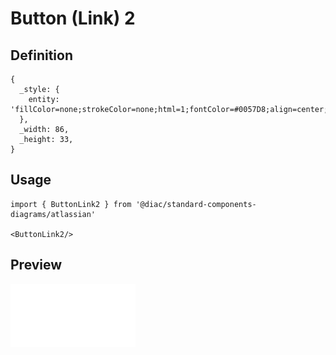 # Button (Link) 2

## Definition

```
{
  _style: { 
    entity: 'fillColor=none;strokeColor=none;html=1;fontColor=#0057D8;align=center;verticalAlign=middle;fontStyle=0;fontSize=12',
  },
  _width: 86,
  _height: 33,
}
```

## Usage

```
import { ButtonLink2 } from '@diac/standard-components-diagrams/atlassian'

<ButtonLink2/>
```

## Preview

<img src="./button-link-2.png" width="200"/>
